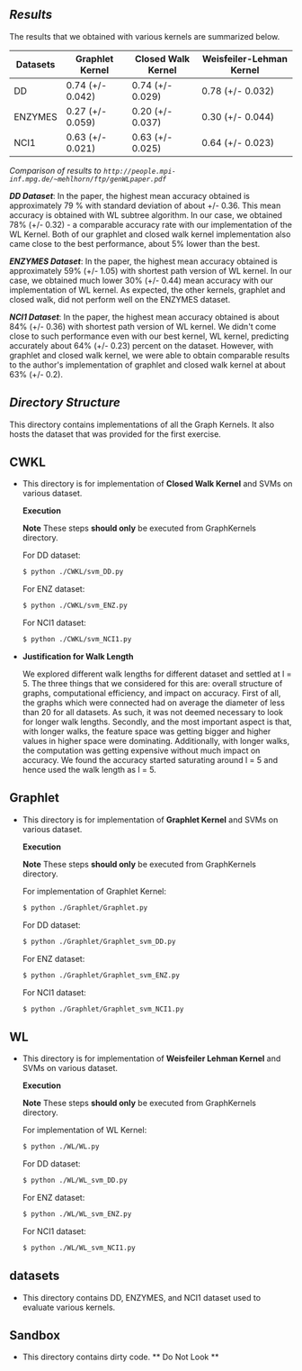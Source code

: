 ***Results***
-------------

The results that we obtained with various kernels are summarized below.

| Datasets | Graphlet Kernel | Closed Walk Kernel | Weisfeiler-Lehman Kernel |
| ------ | ------ |------| ------ | 
| DD | 0.74 (+/- 0.042) |0.74 (+/- 0.029)| 0.78 (+/- 0.032) | 
| ENZYMES | 0.27 (+/- 0.059) |0.20 (+/- 0.037)| 0.30 (+/- 0.044) | 
| NCI1 | 0.63 (+/- 0.021) |0.63 (+/- 0.025)| 0.64 (+/- 0.023) | 

_Comparison of results to `http://people.mpi-inf.mpg.de/~mehlhorn/ftp/genWLpaper.pdf`_

***DD Dataset***: In the paper, the highest mean accuracy obtained is approximately 79 % with standard deviation of about +/- 0.36. This mean accuracy is obtained with WL subtree algorithm. In our case, we obtained 78% (+/- 0.32) - a comparable accuracy rate with our implementation of the WL Kernel. Both of our graphlet and closed walk kernel implementation also came close to the best performance, about 5% lower than the best. 


***ENZYMES Dataset***: In the paper, the highest mean accuracy obtained is approximately 59% (+/- 1.05) with shortest path version of WL kernel. In our case, we obtained much lower 30% (+/- 0.44) mean accuracy with our implementation of WL kernel. As expected, the other kernels, graphlet and closed walk, did not perform well on the ENZYMES dataset.


***NCI1 Dataset***: In the paper, the highest mean accuracy obtained is about 84% (+/- 0.36) with shortest path version of WL kernel. We didn't come close to such performance even with our best kernel, WL kernel, predicting accurately about 64% (+/- 0.23) percent on the dataset. However, with graphlet and closed walk kernel, we were able to obtain comparable results to the author's implementation of graphlet and closed walk kernel at about 63% (+/- 0.2).   



***Directory Structure***
-----------------------
This directory contains implementations of all the Graph Kernels. It also hosts the dataset that was provided for the
first exercise.

****CWKL****
------------

- This directory is for implementation of __Closed Walk Kernel__ and SVMs on various dataset.
    
    __Execution__
    
    **Note**
        These steps **should only** be executed from GraphKernels directory.

    For DD dataset:
    
    ```sh
    $ python ./CWKL/svm_DD.py
    ```

    For ENZ dataset:

    ```sh
    $ python ./CWKL/svm_ENZ.py
    ```

    For NCI1 dataset: 

    ```sh
    $ python ./CWKL/svm_NCI1.py
    ```
- **Justification for Walk Length**

    We explored different walk lengths for different dataset and settled at l = 5. The three things that we considered for this are: overall structure of graphs, computational efficiency, and impact on accuracy. First of all, the graphs which were connected had on average the diameter of less than 20 for all datasets. As such, it was not deemed necessary to look for longer walk lengths. Secondly, and the most important aspect is that, with longer walks, the feature space was getting bigger and higher values in higher space were dominating. Additionally, with longer walks, the computation was getting expensive without much impact on accuracy. We found the accuracy started saturating around l = 5 and hence used the walk length as l = 5. 


****Graphlet****
----------------
- This directory is for implementation of __Graphlet Kernel__ and SVMs on various dataset.
    
    __Execution__

    **Note**
        These steps **should only** be executed from GraphKernels directory.

    For implementation of Graphlet Kernel:

    ```sh
    $ python ./Graphlet/Graphlet.py
    ```

        
    For DD dataset:
    
    ```sh
    $ python ./Graphlet/Graphlet_svm_DD.py
    ```

    For ENZ dataset:

    ```sh
    $ python ./Graphlet/Graphlet_svm_ENZ.py
    ```

    For NCI1 dataset: 

    ```sh
    $ python ./Graphlet/Graphlet_svm_NCI1.py
    ```



****WL****
----------------
- This directory is for implementation of __Weisfeiler Lehman Kernel__ and SVMs on various dataset.
    
    __Execution__

    **Note**
        These steps **should only** be executed from GraphKernels directory.
    
    For implementation of WL Kernel:

    ```sh
    $ python ./WL/WL.py
    ```
        
    For DD dataset:
    
    ```sh
    $ python ./WL/WL_svm_DD.py
    ```

    For ENZ dataset:

    ```sh
    $ python ./WL/WL_svm_ENZ.py
    ```

    For NCI1 dataset: 

    ```sh
    $ python ./WL/WL_svm_NCI1.py
    ```


****datasets****
----------------
- This directory contains DD, ENZYMES, and NCI1 dataset used to evaluate various kernels.

****Sandbox****
---------------
- This directory contains dirty code. ** Do Not Look **





